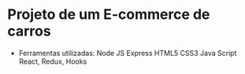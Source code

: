 # Projeto de um E-commerce de carros
- Ferramentas utilizadas:
Node JS
Express
HTML5
CSS3
Java Script
React, Redux, Hooks
